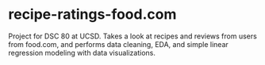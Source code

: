 # recipe-ratings-food.com
Project for DSC 80 at UCSD. Takes a look at recipes and reviews from users from food.com, and performs data cleaning, EDA, and simple linear regression modeling with data visualizations. 
